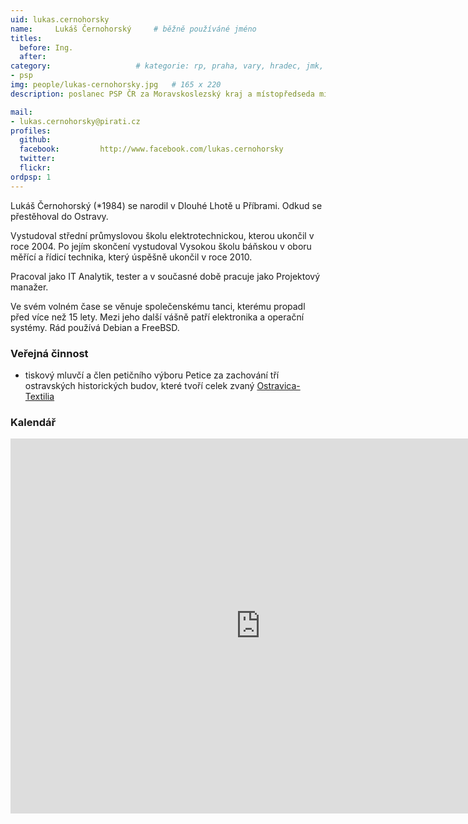 ```yaml
---
uid: lukas.cernohorsky
name:     Lukáš Černohorský  	# běžně používáné jméno
titles:
  before: Ing.
  after:
category:                 	# kategorie: rp, praha, vary, hradec, jmk, senat
- psp
img: people/lukas-cernohorsky.jpg   # 165 x 220
description: poslanec PSP ČR za Moravskoslezský kraj a místopředseda místního sdružení Ostrava           	# kratký popis, max 160 znaků

mail:
- lukas.cernohorsky@pirati.cz
profiles:
  github:                
  facebook: 		http://www.facebook.com/lukas.cernohorsky
  twitter: 		  
  flickr:
ordpsp: 1
---
```


Lukáš Černohorský (\*1984) se narodil v Dlouhé Lhotě u Příbrami. Odkud se přestěhoval do Ostravy.

Vystudoval střední průmyslovou školu elektrotechnickou, kterou ukončil v roce 2004. Po jejím skončení vystudoval Vysokou školu báňskou v oboru měřící a řídicí technika, který úspěšně ukončil v roce 2010.

Pracoval jako IT Analytik, tester a v současné době pracuje jako Projektový manažer.

Ve svém volném čase se věnuje společenskému tanci, kterému propadl před více než 15 lety. Mezi jeho další vášně patří elektronika a operační systémy. Rád používá Debian a FreeBSD.

### Veřejná činnost

- tiskový mluvčí a člen petičního výboru Petice za zachování tří ostravských historických budov, které tvoří celek zvaný [Ostravica-Textilia](http://ostravica-textilia.cz/)

### Kalendář
<iframe src="https://calendar.google.com/calendar/embed?src=rq39momo7ihnr2um3pmatnt2j8%40group.calendar.google.com&ctz=Europe%2FPrague" style="border: 0" width="800" height="600" frameborder="0" scrolling="no"></iframe>
